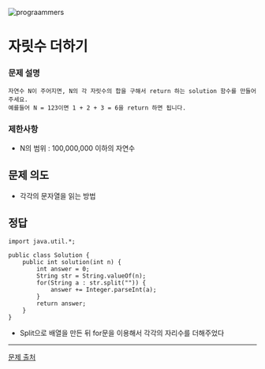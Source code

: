 ![prograammers](https://github.com/user-attachments/assets/0c8ee936-25ad-482b-a2a9-82ac3abfdfe0)

# 자릿수 더하기


### 문제 설명
```
자연수 N이 주어지면, N의 각 자릿수의 합을 구해서 return 하는 solution 함수를 만들어 주세요.
예를들어 N = 123이면 1 + 2 + 3 = 6을 return 하면 됩니다.
```

### 제한사항
- N의 범위 : 100,000,000 이하의 자연수

## 문제 의도
- 각각의 문자열을 읽는 방법

## 정답
```
import java.util.*;

public class Solution {
    public int solution(int n) {
        int answer = 0;
        String str = String.valueOf(n);
        for(String a : str.split("")) {
            answer += Integer.parseInt(a);
        }
        return answer;
    }
}
```
- Split으로 배열을 만든 뒤 for문을 이용해서 각각의 자리수를 더해주었다 

---
[문제 출처](https://school.programmers.co.kr/learn/courses/30/lessons/12931?language=java)